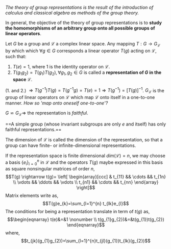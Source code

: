 *The theory of group representations is the result of the introduction of calculus and classical algebra as methods of the group theory.*

In general, the objective of the theory of group representations is to **study the homomorphisms of an arbitrary group onto all possible groups of linear operators**.

Let $G$ be a group and $\mathcal{L}$ a complex linear space. Any mapping $T:G \rightarrow G_{\mathcal{L}}$ by which which $\forall g \in G$ corresponds a linear operator $T(g)$ acting on $\mathcal{L}$, such that: 
1. $T(e)=1$, where $1$ is the identity operator on $\mathcal{L}$.
2. $T(g_{1}g_{2})=T(g_{1})T(g_{2}), \forall g_{1},g_{2} \in G$ 
is called a **representation of $G$ in the space $\mathcal{L}$**.

(1. and 2.) $\Rightarrow T(g^{-1})T(g)=T(g^{-1}g)=T(e)=1 \Rightarrow T(g^{-1})=[T(g)]^{-1}$. $G_{\mathcal{L}}$ is the group of linear operators on $\mathcal{L}$ which map $\mathcal{L}$ onto itself in a one-to-one manner.
*How so 'map onto oneself one-to-one'?*

$G \backsimeq G_{\mathcal{L}} \Rightarrow$ the representation is *faithful*.

==A simple group (whose invariant subgroups are only ${e}$ and itself) has only faithful representations.==

The dimension of $\mathcal{L}$ is called the dimension of the representation, so that a group can have finite- or infinite-dimensional representations.

If the representation space is finite dimensional $dim(\mathcal{L})=n$, we may choose a basis $\{e_{i}\}_{i=0}^{n}$ in $\mathcal{L}$ and the operators $T(g)$ maybe expressed in this basis as square nonsingular matrices of order $n$,$$T(g) \rightarrow t(g)= \left[ \begin{array}[ccc] & t_{11} && \cdots && t_{1n} \\ \vdots && \ddots && \vdots \\ t_{n1} && \cdots && t_{nn} \end{array} \right]$$
Matrix elements write as, $$T(g)e_{k}=\sum_{l=1}^{n} t_{lk}e_{l}$$
The conditions for being a representation translate in term of $t(g)$ as,$$\begin{eqnarray} t(e)&=&1 \nonumber \\ t(g_{1}g_{2})&=&t(g_{1})t(g_{2}) \end{eqnarray}$$
where, $$t_{jk}(g_{1}g_{2})=\sum_{l=1}^{n}t_{jl}(g_{1})t_{lk}(g_{2})$$
